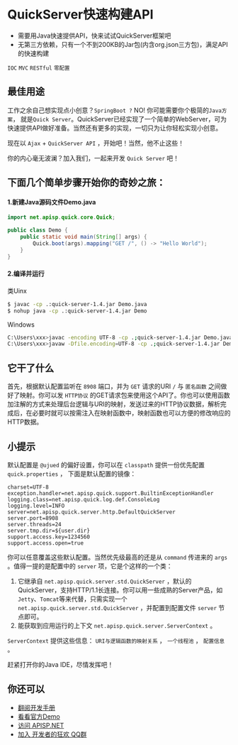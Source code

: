 # QuickServer快速构建API

* 需要用Java快速提供API，快来试试QuickServer框架吧
* 无第三方依赖，只有一个不到200KB的Jar包(内含org.json三方包)，满足API的快速构建

`IOC` `MVC` `RESTful` `零配置`

## 最佳用途
工作之余自己想实现点小创意？`SpringBoot ?` NO! 你可能需要你个极简的`Java方案`， 就是`Quick Server`。QuickServer已经实现了一个简单的WebServer，可为快速提供API做好准备。当然还有更多的实现，一切只为让你轻松实现小创意。

现在以 `Ajax` + `QuickServer API` ，开始吧！当然，他不止这些！

你的内心毫无波澜？加入我们，一起来开发 `Quick Server` 吧！

## 下面几个简单步骤开始你的奇妙之旅：

#### 1.新建Java源码文件Demo.java
```java
import net.apisp.quick.core.Quick;

public class Demo {
    public static void main(String[] args) {
        Quick.boot(args).mapping("GET /", () -> "Hello World");
    }
}
```

#### 2.编译并运行
类Uinx
```bash
$ javac -cp .:quick-server-1.4.jar Demo.java
$ nohup java -cp .:quick-server-1.4.jar Demo
```

Windows
```bash
C:\Users\xxx>javac -encoding UTF-8 -cp .;quick-server-1.4.jar Demo.java
C:\Users\xxx>javaw -Dfile.encoding=UTF-8 -cp .;quick-server-1.4.jar Demo
```

## 它干了什么
首先，根据默认配置监听在 `8908` 端口，并为 `GET` 请求的URI `/` 与 `匿名函数` 之间做好了映射。你可以发 `HTTP协议` 的GET请求包来使用这个API了。你也可以使用函数加注解的方式来处理后台逻辑与URI的映射，发送过来的HTTP协议数据，解析完成后，在必要时就可以按需注入在映射函数中，映射函数也可以方便的修改响应的HTTP数据。

## 小提示
默认配置是 `@ujued` 的偏好设置，你可以在 `classpath` 提供一份优先配置 `quick.properties` ， 下面是默认配置的镜像：
```
charset=UTF-8
exception.handler=net.apisp.quick.support.BuiltinExceptionHandler
logging.class=net.apisp.quick.log.def.ConsoleLog
logging.level=INFO
server=net.apisp.quick.server.http.DefaultQuickServer
server.port=8908
server.threads=24
server.tmp.dir=${user.dir}
support.access.key=1234560
support.access.open=true
```
你可以任意覆盖这些默认配置。当然优先级最高的还是从 `command` 传进来的 `args` 。值得一提的是配置中的 `server` 项，它是个这样的一个类：

1. 它继承自 `net.apisp.quick.server.std.QuickServer` ，默认的QuickServer，支持HTTP/1.1长连接。你可以用一些成熟的Server产品，如`Jetty`、`Tomcat`等来代替，只需实现一个 `net.apisp.quick.server.std.QuickServer` ，并配置到配置文件 `server` 节点即可。
2. 能获取到应用运行的上下文 `net.apisp.quick.server.ServerContext` 。

`ServerContext` 提供这些信息： `URI与逻辑函数的映射关系` ， `一个线程池` ，  `配置信息` 。

赶紧打开你的Java IDE，尽情发挥吧！

## 你还可以
* [翻阅开发手册](MANUAL.md)  
* [看看官方Demo](https://gitee.com/ujued/DemoBasedQuickServer)
* [访问 APISP.NET](https://apisp.net)
* [加入 开发者的狂欢 QQ群](https://jq.qq.com/?_wv=1027&k=5ZVMI8a)